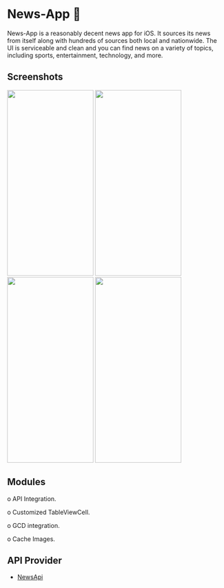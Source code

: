 # News-App  :newspaper:	

News-App is a reasonably decent news app for iOS. It sources its news from itself along with hundreds of sources both local and nationwide. The UI is serviceable and clean and you can find news on a variety of topics, including sports, entertainment, technology, and more.

## Screenshots

<p float="left">
<img src="https://user-images.githubusercontent.com/88550114/169022007-9df05a66-042f-4eab-8027-844483210311.png" width="200" height="430" />
<img src="https://user-images.githubusercontent.com/88550114/169022945-c0b15152-0595-44c0-9a4d-f479c15541d9.png" width="200" height="430" />
<img src="https://user-images.githubusercontent.com/88550114/169022234-810ce42d-744c-4119-9815-3026c4099548.png" width="200" height="430" />
<img src="https://user-images.githubusercontent.com/88550114/169022260-bc98d9b0-f2d1-4018-b1c7-0c7979fda5ea.png" width="200" height="430" />
</p>

## Modules

o	API Integration.

o	Customized TableViewCell.

o	GCD integration.

o	Cache Images.

## API Provider

- [NewsApi](https://newsapi.org/)
